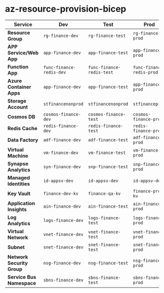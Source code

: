 # az-resource-provision-bicep
| **Service**                | **Dev**                  | **Test**                  | **Prod**                  |
| -------------------------- | ------------------------ | ------------------------- | ------------------------- |
| **Resource Group**         | `rg-finance-dev`         | `rg-finance-test`         | `rg-finance-prod`         |
| **APP Service/Web App**    | `app-finance-dev`        | `app-finance-test`        | `app-finance-prod`        |
| **Function App**           | `func-finance-redis-dev` | `func-finance-redis-test` | `func-finance-redis-prod` |
| **Azure Container Apps**   | `app-finance-dev`        | `app-finance-test`        | `app-finance-prod`        |
| **Storage Account**        | `stfinancenonprod`       | `stfinancenonprod`        | `stfinanceprod`           |
| **Cosmos DB**              | `cosmos-finance-dev`     | `cosmos-finance-test`     | `cosmos-finance-prod`     |
| **Redis Cache**            | `redis-finance-dev`      | `redis-finance-test`      | `redis-finance-prod`      |
| **Data Factory**           | `adf-finance-dev`        | `adf-finance-test`        | `adf-finance-prod`        |
| **Virtual Machine**        | `vm-finance-dev`         | `vm-finance-test`         | `vm-finance-prod`         |
| **Synapse Analytics**      | `syn-finance-dev`        | `snp-finance-test`        | `snp-finance-prod`        |
| **Managed Identities**     | `id-appsv-dev`           | `id-appsv-dev`            | `id-appsv-dev`            |
| **Key Vault**              | `finance-dev-kv`         | `finance-qa-kv`           | `finance-prod-kv`         |
| **Application Insights**   | `ain-finance-dev`        | `ain-finance-test`        | `ain-finance-prod`        |
| **Log Analytics**          | `logs-finance-dev`       | `logs-finance-test`       | `logs-finance-prod`       |
| **Virtual Network**        | `vnet-finance-dev`       | `vnet-finance-test`       | `vnet-finance-prod`       |
| **Subnet**                 | `snet-finance-dev`       | `snet-finance-test`       | `snet-finance-prod`       |
| **Network Security Group** | `nsg-finance-dev`        | `nsg-finance-test`        | `nsg-finance-prod`        |
| **Service Bus Namespace**  | `sbns-finance-dev`       | `sbns-finance-test`       | `sbns-finance-prod`       |

